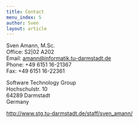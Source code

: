 ```yaml
---
title: Contact
menu_index: 5
author: Sven
layout: article
---
```

Sven Amann, M.Sc.  
Office: S2|02 A202  
Email: <amann@informatik.tu-darmstadt.de>  
Phone: +49 6151 16-21367  
Fax: +49 6151 16-22361

Software Technology Group  
Hochschulstr. 10  
64289 Darmstadt  
Germany

<http://www.stg.tu-darmstadt.de/staff/sven_amann/>